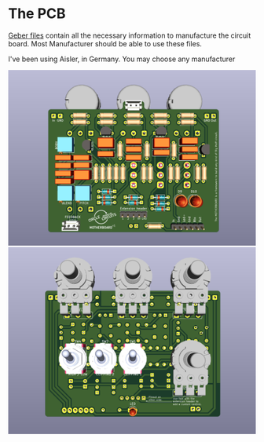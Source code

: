 The PCB
==================

[Geber files](/sources/motherboard-v1-gerber.zip) contain all the necessary information to manufacture the circuit board.
Most Manufacturer should be able to use these files.

I've been using Aisler, in Germany. You may choose any manufacturer

![](images/render-pcb-back.png)
![](images/render-pcb-front.png)